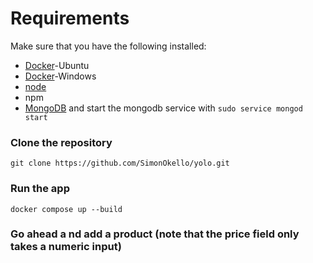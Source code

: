 # Requirements
Make sure that you have the following installed:
- [Docker](https://docs.docker.com/engine/install/ubuntu/)-Ubuntu
- [Docker](https://docs.docker.com/desktop/install/windows-install/)-Windows
- [node](https://www.digitalocean.com/community/tutorials/how-to-install-node-js-on-ubuntu-18-04) 
- npm 
- [MongoDB](https://docs.mongodb.com/manual/tutorial/install-mongodb-on-ubuntu/) and start the mongodb service with `sudo service mongod start`

### Clone the repository
`git clone https://github.com/SimonOkello/yolo.git`

### Run the app 
 `docker compose up --build`

 ### Go ahead a nd add a product (note that the price field only takes a numeric input)